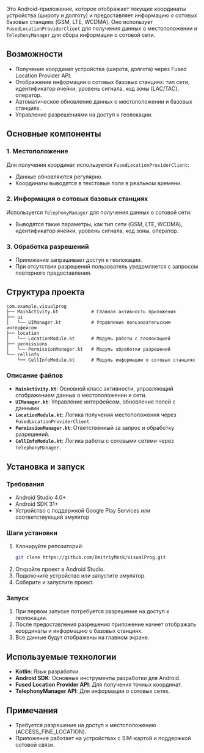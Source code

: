 Это Android-приложение, которое отображает текущие координаты устройства (широту и долготу) и предоставляет информацию о сотовых базовых станциях (GSM, LTE, WCDMA). Оно использует `FusedLocationProviderClient` для получения данных о местоположении и `TelephonyManager` для сбора информации о сотовой сети.

## Возможности

- Получение координат устройства (широта, долгота) через Fused Location Provider API.
- Отображение информации о сотовых базовых станциях: тип сети, идентификатор ячейки, уровень сигнала, код зоны (LAC/TAC), оператор.
- Автоматическое обновление данных о местоположении и базовых станциях.
- Управление разрешениями на доступ к геолокации.

## Основные компоненты

### 1. **Местоположение**
Для получения координат используется `FusedLocationProviderClient`:
- Данные обновляются регулярно.
- Координаты выводятся в текстовые поля в реальном времени.

### 2. **Информация о сотовых базовых станциях**
Используется `TelephonyManager` для получения данных о сотовой сети:
- Выводятся такие параметры, как тип сети (GSM, LTE, WCDMA), идентификатор ячейки, уровень сигнала, код зоны, оператор.

### 3. **Обработка разрешений**
- Приложение запрашивает доступ к геолокации.
- При отсутствии разрешений пользователь уведомляется с запросом повторного предоставления.

## Структура проекта

```plaintext
com.example.visualprog
├── MainActivity.kt            # Главная активность приложения
├── ui
│   └── UIManager.kt           # Управление пользовательским интерфейсом
├── location
│   └── LocationModule.kt      # Модуль работы с геолокацией
├── permissions
│   └── PermissionManager.kt   # Модуль обработки разрешений
└── cellinfo
    └── CellInfoModule.kt      # Модуль информации о сотовых станциях
```

### Описание файлов

- **`MainActivity.kt`**: Основной класс активности, управляющий отображением данных о местоположении и сети.
- **`UIManager.kt`**: Управление интерфейсом, обновление полей с данными.
- **`LocationModule.kt`**: Логика получения местоположения через `FusedLocationProviderClient`.
- **`PermissionManager.kt`**: Ответственный за запрос и обработку разрешений.
- **`CellInfoModule.kt`**: Логика работы с сотовыми сетями через `TelephonyManager`.

## Установка и запуск

### Требования
- Android Studio 4.0+
- Android SDK 31+
- Устройство с поддержкой Google Play Services или соответствующий эмулятор

### Шаги установки

1. Клонируйте репозиторий:
   ```bash
   git clone https://github.com/DmitriyMosk/VisualProg.git
   ```
2. Откройте проект в Android Studio.
3. Подключите устройство или запустите эмулятор.
4. Соберите и запустите проект.

### Запуск

1. При первом запуске потребуется разрешение на доступ к геолокации.
2. После предоставления разрешения приложение начнет отображать координаты и информацию о базовых станциях.
3. Все данные будут отображены на главном экране.

## Используемые технологии

- **Kotlin**: Язык разработки.
- **Android SDK**: Основные инструменты разработки для Android.
- **Fused Location Provider API**: Для получения точных координат.
- **TelephonyManager API**: Для информации о сотовых сетях.

## Примечания

- Требуется разрешение на доступ к местоположению (ACCESS_FINE_LOCATION).
- Приложение работает на устройствах с SIM-картой и поддержкой сотовой связи.